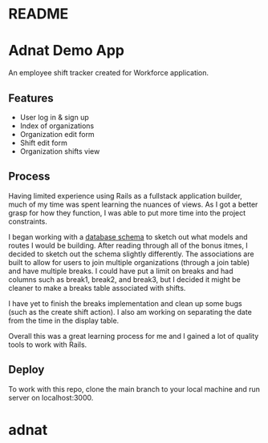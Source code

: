 # README

# Adnat Demo App

An employee shift tracker created for Workforce application.

## Features

- User log in & sign up
- Index of organizations
- Organization edit form
- Shift edit form
- Organization shifts view

## Process

Having limited experience using Rails as a fullstack application builder,
much of my time was spent learning the nuances of views. As I got a better grasp for how they
function, I was able to put more time into the project constraints.

I began working with a [database schema](https://docs.google.com/spreadsheets/d/1p8oB1u6SFBjvawI812RL0pyP9-B-82zOHxJoeFon6k8/edit#gid=0)
to sketch out what models and routes I would be building. After reading through all of the bonus itmes,
I decided to sketch out the schema slightly differently. The associations are built to allow for users to join multiple organizations (through a join table)
and have multiple breaks. I could have put a limit on breaks and had columns such as break1, break2, and break3, but I decided
it might be cleaner to make a breaks table associated with shifts.

I have yet to finish the breaks implementation and clean up some bugs (such as the create shift action).
I also am working on separating the date from the time in the display table.

Overall this was a great learning process for me and I gained a lot of quality tools to work with Rails.

## Deploy

To work with this repo, clone the main branch to your local machine and run server on localhost:3000.

# adnat
